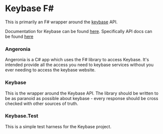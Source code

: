 # Keybase F#

This is primarily an F# wrapper around the [keybase](martindevans@gmail.com) API.

Documentation for Keybase can be found [here](https://keybase.io/docs). Specifically API docs can be found [here](https://keybase.io/docs/api/1.0)

### Angeronia

Angeronia is a C# app which uses the F# library to access Keybase. It's intended provide all the access you need to keybase services without you ever needing to access the keybase website.

### Keybase

This is the wrapper around the Keybase API. The library should be written to be as paranoid as possible about keybase - every response should be cross checked with other sources of truth.

### Keybase.Test

This is a simple test harness for the Keybase project.